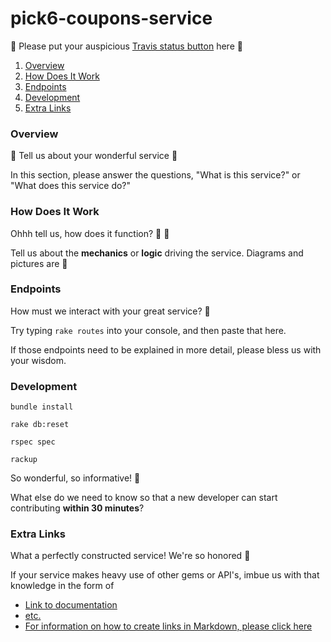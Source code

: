 # pick6-coupons-service

:bow: Please put your auspicious [Travis status button](http://docs.travis-ci.com/user/status-images/) here :bow:

1. [Overview](#overview)
2. [How Does It Work](#how-does-it-work)
3. [Endpoints](#endpoints)
4. [Development](#development)
5. [Extra Links](#extra-links)

### Overview

:bow: Tell us about your wonderful service :bow:

In this section, please answer the questions, "What is this service?" or "What does this service do?"

### How Does It Work

Ohhh tell us, how does it function? :bow: :bow:

Tell us about the __mechanics__ or __logic__ driving the service. Diagrams and pictures are :angel:

### Endpoints

How must we interact with your great service? :bow:

Try typing `rake routes` into your console, and then paste that here.

If those endpoints need to be explained in more detail, please bless us with your wisdom.

### Development

```
bundle install

rake db:reset

rspec spec

rackup
```

So wonderful, so informative! :bow:

What else do we need to know so that a new developer can start contributing __within 30 minutes__?

### Extra Links

What a perfectly constructed service! We're so honored :bow:

If your service makes heavy use of other gems or API's, imbue us with that knowledge in the form of

- [Link to documentation]()
- [etc.]()
- [For information on how to create links in Markdown, please click here](https://github.com/adam-p/markdown-here/wiki/Markdown-Cheatsheet#links)